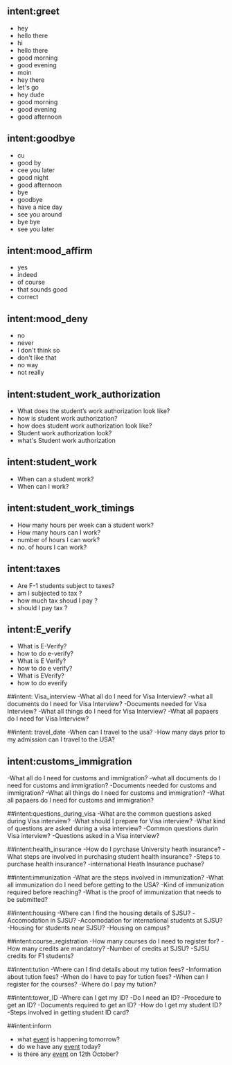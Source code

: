
## intent:greet
- hey
- hello there
- hi
- hello there
- good morning
- good evening
- moin
- hey there
- let's go
- hey dude
- good morning
- good evening
- good afternoon

## intent:goodbye
- cu
- good by
- cee you later
- good night
- good afternoon
- bye
- goodbye
- have a nice day
- see you around
- bye bye
- see you later

## intent:mood_affirm
- yes
- indeed
- of course
- that sounds good
- correct

## intent:mood_deny
- no
- never
- I don't think so
- don't like that
- no way
- not really




## intent:student_work_authorization
- What does the student’s work authorization look like?
- how is student work authorization?
- how does student work authorization look like?
- Student work authorization look?
- what's Student work authorization

## intent:student_work
- When can a student work?
- When can I work?


## intent:student_work_timings
- How many hours per week can a student work?
- How many hours can I work?
- number of hours I can work?
- no. of hours I can work?

## intent:taxes
- Are F-1 students subject to taxes?
- am I subjected to tax ?
- how much tax shoud I pay ?
- should I pay tax ?

## intent:E_verify
- What is E-Verify?
- how to do e-verify?
- What is E Verify?
- how to do e verify?
- What is EVerify?
- how to do everify

##intent: Visa_interview
-What all do I need for Visa Interview?
-what all documents do I need for Visa Interview?
-Documents needed for Visa Interview?
-What all things do I need for Visa Interview?
-What all papaers do I need for Visa Interview?

##intent: travel_date
-When can I travel to the usa?
-How many days prior to my admission can I travel to the USA?

## intent:customs_immigration
-What all do I need for customs and immigration?
-what all documents do I need for customs and immigration?
-Documents needed for customs and immigration?
-What all things do I need for customs and immigration?
-What all papaers do I need for customs and immigration?

##intent:questions_during_visa
-What are the common questions asked during Visa interview?
-What should I prepare for Visa interview?
-What kind of questions are asked during a visa interview?
-Common questions durin Visa interview?
-Questions asked in a Visa interview?

##intent:health_insurance
-How do I pyrchase University heath insurance?
-What steps are involved in purchasing student health insurance?
-Steps to purchase health insurance?
-international Heath Insurance puchase?

##intent:immunization
-What are the steps involved in immunization?
-What all immunization do I need before getting to the USA?
-Kind of immunization required before reaching?
-What is the proof of immunization that needs to be submitted?

##intent:housing
-Where can I find the housing details of SJSU?
-Accomodation in SJSU?
-Accomodation for international students at SJSU?
-Housing for students near SJSU?
-Housing on campus?

##intent:course_registration
-How many courses do I need to register for?
-How many credits are mandatory?
-Number of credits at SJSU?
-SJSU credits for F1 students?

##intent:tution
-Where can I find details about my tution fees?
-Information about tution fees?
-When do I have to pay for tution fees?
-When can I register for the courses?
-Where do I pay my tution?

##intent:tower_ID
-Where can I get my ID?
-Do I need an ID?
-Procedure to get an ID?
-Documents required to get an ID?
-How do I get my student ID?
-Steps involved in getting student ID card?

##intent:inform
- what [event](events) is happening tomorrow?
- do we have any [event](events) today?
- is there any [event](events) on 12th October?

